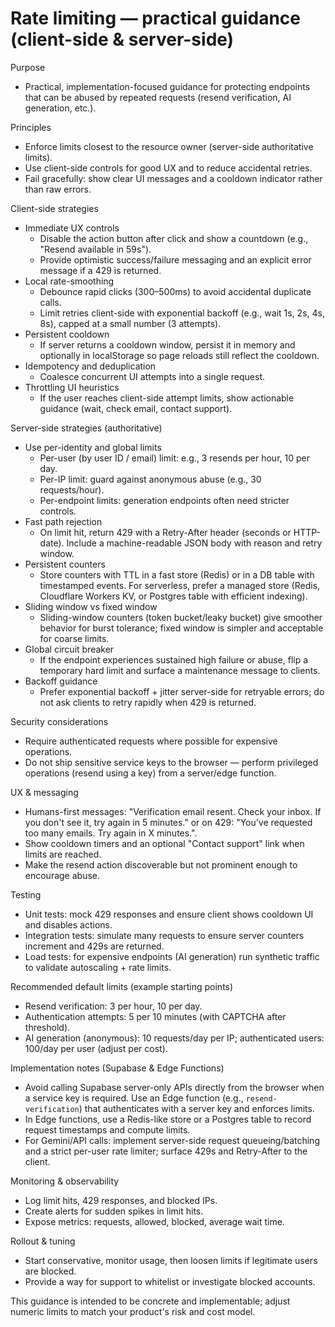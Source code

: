 # Rate limiting — practical guidance (client-side & server-side)

Purpose
- Practical, implementation-focused guidance for protecting endpoints that can be abused by repeated requests (resend verification, AI generation, etc.).

Principles
- Enforce limits closest to the resource owner (server-side authoritative limits).
- Use client-side controls for good UX and to reduce accidental retries.
- Fail gracefully: show clear UI messages and a cooldown indicator rather than raw errors.

Client-side strategies
- Immediate UX controls
  - Disable the action button after click and show a countdown (e.g., "Resend available in 59s").
  - Provide optimistic success/failure messaging and an explicit error message if a 429 is returned.
- Local rate-smoothing
  - Debounce rapid clicks (300–500ms) to avoid accidental duplicate calls.
  - Limit retries client-side with exponential backoff (e.g., wait 1s, 2s, 4s, 8s), capped at a small number (3 attempts).
- Persistent cooldown
  - If server returns a cooldown window, persist it in memory and optionally in localStorage so page reloads still reflect the cooldown.
- Idempotency and deduplication
  - Coalesce concurrent UI attempts into a single request.
- Throttling UI heuristics
  - If the user reaches client-side attempt limits, show actionable guidance (wait, check email, contact support).

Server-side strategies (authoritative)
- Use per-identity and global limits
  - Per-user (by user ID / email) limit: e.g., 3 resends per hour, 10 per day.
  - Per-IP limit: guard against anonymous abuse (e.g., 30 requests/hour).
  - Per-endpoint limits: generation endpoints often need stricter controls.
- Fast path rejection
  - On limit hit, return 429 with a Retry-After header (seconds or HTTP-date). Include a machine-readable JSON body with reason and retry window.
- Persistent counters
  - Store counters with TTL in a fast store (Redis) or in a DB table with timestamped events. For serverless, prefer a managed store (Redis, Cloudflare Workers KV, or Postgres table with efficient indexing).
- Sliding window vs fixed window
  - Sliding-window counters (token bucket/leaky bucket) give smoother behavior for burst tolerance; fixed window is simpler and acceptable for coarse limits.
- Global circuit breaker
  - If the endpoint experiences sustained high failure or abuse, flip a temporary hard limit and surface a maintenance message to clients.
- Backoff guidance
  - Prefer exponential backoff + jitter server-side for retryable errors; do not ask clients to retry rapidly when 429 is returned.

Security considerations
- Require authenticated requests where possible for expensive operations.
- Do not ship sensitive service keys to the browser — perform privileged operations (resend using a key) from a server/edge function.

UX & messaging
- Humans-first messages: "Verification email resent. Check your inbox. If you don't see it, try again in 5 minutes." or on 429: "You’ve requested too many emails. Try again in X minutes.".
- Show cooldown timers and an optional "Contact support" link when limits are reached.
- Make the resend action discoverable but not prominent enough to encourage abuse.

Testing
- Unit tests: mock 429 responses and ensure client shows cooldown UI and disables actions.
- Integration tests: simulate many requests to ensure server counters increment and 429s are returned.
- Load tests: for expensive endpoints (AI generation) run synthetic traffic to validate autoscaling + rate limits.

Recommended default limits (example starting points)
- Resend verification: 3 per hour, 10 per day.
- Authentication attempts: 5 per 10 minutes (with CAPTCHA after threshold).
- AI generation (anonymous): 10 requests/day per IP; authenticated users: 100/day per user (adjust per cost).

Implementation notes (Supabase & Edge Functions)
- Avoid calling Supabase server-only APIs directly from the browser when a service key is required. Use an Edge function (e.g., `resend-verification`) that authenticates with a server key and enforces limits.
- In Edge functions, use a Redis-like store or a Postgres table to record request timestamps and compute limits.
- For Gemini/API calls: implement server-side request queueing/batching and a strict per-user rate limiter; surface 429s and Retry-After to the client.

Monitoring & observability
- Log limit hits, 429 responses, and blocked IPs.
- Create alerts for sudden spikes in limit hits.
- Expose metrics: requests, allowed, blocked, average wait time.

Rollout & tuning
- Start conservative, monitor usage, then loosen limits if legitimate users are blocked.
- Provide a way for support to whitelist or investigate blocked accounts.

This guidance is intended to be concrete and implementable; adjust numeric limits to match your product's risk and cost model.
